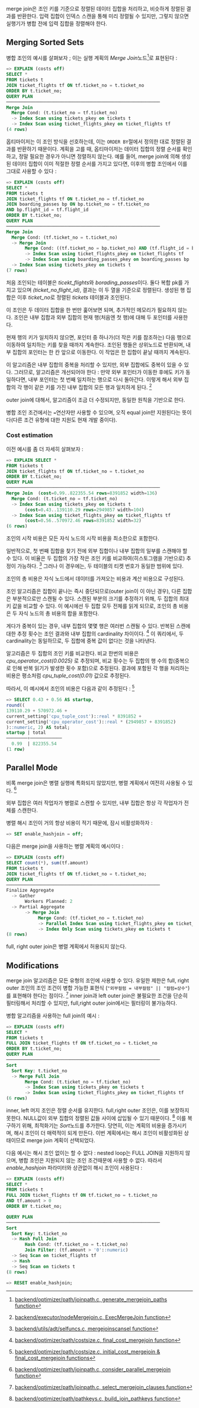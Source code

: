 merge join은 조인 키를 기준으로 정렬된 데이터 집합을 처리하고, 비슷하게 정렬된 결과를 반환한다. 입력 집합이 인덱스 스캔을 통해 미리 정렬될 수 있지만, 그렇지 않으면 실행기가 병합 전에 입력 집합을 정렬해야 한다.


## Merging Sorted Sets
병합 조인의 예시를 살펴보자 ; 이는 실행 계획의 *Merge Join*노드[^1]로 표현된다 : 
```sql
=> EXPLAIN (costs off) 
SELECT *
FROM tickets t
JOIN ticket_flights tf ON tf.ticket_no = t.ticket_no
ORDER BY t.ticket_no;
QUERY PLAN
──────────────────────────────────────────────────────────
Merge Join
  Merge Cond: (t.ticket_no = tf.ticket_no)
  -> Index Scan using tickets_pkey on tickets t
  -> Index Scan using ticket_flights_pkey on ticket_flights tf
(4 rows)
```


옵티마이저는 이 조인 방식을 선호하는데, 이는 `ORDER BY`절에서 정의한 대로 정렬된 결과를 반환하기 때문이다. 계획을 고를 때, 옵티마이저는 데이터 집합의 정렬 순서를 확인하고, 정말 필요한 경우가 아니면 정렬하지 않는다.
예를 들어, merge join에 의해 생성된 데이터 집합이 이미 적절한 정렬 순서를 가지고 있다면, 이후의 병합 조인에서 이를 그대로 사용할 수 있다 : 

```sql
=> EXPLAIN (costs off) 
SELECT *
FROM tickets t
JOIN ticket_flights tf ON t.ticket_no = tf.ticket_no
JOIN boarding_passes bp ON bp.ticket_no = tf.ticket_no
AND bp.flight_id = tf.flight_id
ORDER BY t.ticket_no;
QUERY PLAN
──────────────────────────────────────────────────────────
Merge Join
  Merge Cond: (tf.ticket_no = t.ticket_no)
  -> Merge Join
       Merge Cond: ((tf.ticket_no = bp.ticket_no) AND (tf.flight_id = bp.flight_id))
       -> Index Scan using ticket_flights_pkey on ticket_flights tf
       -> Index Scan using boarding_passes_pkey on boarding_passes bp
  -> Index Scan using tickets_pkey on tickets t
(7 rows)
```
처음 조인되는 테이블은 *ticekt_flights*와 *borading_passes*이다. 둘다 복합 pk를 가지고 있으며 *(ticket_no,flight_id)*, 결과는 이 두 열을 기준으로 정렬된다.
생성된 행 집합은 이후 *ticket_no*로 정렬된 *tickets* 테이블과  조인된다.

이 조인은 두 데이터 집합을 한 번만 훑어보면 되며, 추가적인 메모리가 필요하지 않는다.
조인은 내부 집합과 외부 집합의 현재 행(처음엔 첫 행)에 대해 두 포인터를 사용한다.

현재 행의 키가 일치하지 않으면, 포인터 중 하나가(더 작은 키를 참조하는) 다음 행으로 이동하여 일치하는 키를 찾을 때까지 계속한다.
조인된 행들은 상위노드로 반환되며, 내부 집합의 포인터는 한 칸 앞으로 이동한다.
이 작업은 한 집합이 끝날 때까지 계속된다.

이 알고리즘은 내부 집합의 중복을 처리할 수 있지만, 외부 집합에도 중복이 있을 수 있다. 그러므로, 알고리즘은 개선되어야 한다 :
만약 외부 포인터가 이동한 후에도 키가 동일하다면, 내부 포인터는 첫 번째 일치하는 행으로 다시 돌아간다. 이렇게 해서 외부 집합의 각 행이 같은 키를 가진 내부 집합의 모든 행과 일치하게 된다. [^2]

outer join에 대해서, 알고리즘이 조금 더 수정되지만, 동일한 원칙을 기반으로 한다.

병합 조인 조건에서는 `=`연산자만 사용할 수 있으며, 오직 equal join만 지원된다는 뜻이다(다른 조건 유형에 대한 지원도 현재 개발 중이다).

### Cost estimation

이전 예시를 좀 더 자세히 살펴보자 : 

```sql
=> EXPLAIN SELECT *
FROM tickets t
JOIN ticket_flights tf ON tf.ticket_no = t.ticket_no
ORDER BY t.ticket_no;
QUERY PLAN
──────────────────────────────────────────────────────────
Merge Join  (cost=0.99..822355.54 rows=8391852 width=136)
  Merge Cond: (t.ticket_no = tf.ticket_no)
  -> Index Scan using tickets_pkey on tickets t
       (cost=0.43..139110.29 rows=2949857 width=104)
  -> Index Scan using ticket_flights_pkey on ticket_flights tf
       (cost=0.56..570972.46 rows=8391852 width=32)
(6 rows)
```

조인의 시작 비용은 모든 자식 노드의 시작 비용을 최소한으로 포함한다.

일반적으로, 첫 번째 집합을 찾기 전에 외부 집합이나 내부 집합의 일부를 스캔해야 할 수 있다.
이 비율은 두 집합의 가장 작은 조인 키를 비교하여(히스토그램을 기반으로) 추정이 가능하다. [^3] 그러나 이 경우에는, 두 테이블의 티켓 번호가 동일한 범위에 있다.

조인의 총 비용은 자식 노드에서 데이터를 가져오는 비용과 계산 비용으로 구성된다.

조인 알고리즘은 집합이 끝나는 즉시 중단되므로(outer join이 이 아닌 경우),  다른 집합은 부분적으로만 스캔될 수 있다.
스캔된 부분의 크기를 추정하기 위해, 두 집합의 최대 키 값을 비교할 수 있다.
이 예시에선 두 집합 모두 전체를 읽게 되므로, 조인의 총 비용은 두 자식 노드의 총 비용의 합을 포함한다.

게다가 중복이 있는 경우, 내부 집합의 몇몇 행은 여러번 스캔될 수 있다. 반복된 스캔에 대한 추정 횟수는 조인 결과와 내부 집합의 cardinality 차이이다. [^4]
이 쿼리에서, 두 cardinality는 동일하므로, 두 집합에 중복 값이 없다는 것을 나타낸다.

알고리즘은 두 집합의 조인 키를 비교한다. 비교 한번의 비용은 *cpu_operator_cost(0.0025)* 로 추정되며, 비교 횟수는 두 집합의 행 수의 합(중복으로 인해 반복 읽기가 발생한 횟수 포함)으로 추정된다.
결과에 포함된 각 행을 처리하는 비용은 평소처럼 *cpu_tuple_cost(0.01)* 값으로 추정된다.

따라서, 이 예시에서 조인의 비용은 다음과 같이 추정된다 :  [^5]

```sql
=> SELECT 0.43 + 0.56 AS startup,
round((
139110.29 + 570972.46 +
current_setting('cpu_tuple_cost')::real * 8391852 +
current_setting('cpu_operator_cost')::real * (2949857 + 8391852)
)::numeric, 2) AS total;
startup | total
────────+────────────
  0.99  | 822355.54
(1 row)
```

## Parallel Mode

비록 merge join은 병렬 실행에 특화되지 않았지만, 병렬 계획에서 여전히 사용될 수 있다. [^6]

외부 집합은 여러 작업자가 병렬로 스캔할 수 있지만, 내부 집합은 항상 각 작업자가 전체를 스캔한다.

병렬 해시 조인이 거의 항상 비용이 적기 때문에, 잠시 비활성화하자 : 

```sql
=> SET enable_hashjoin = off;
```

다음은 merge join을 사용하는 병렬 계획의 예시이다 : 

```sql
=> EXPLAIN (costs off)
SELECT count(*), sum(tf.amount)
FROM tickets t
JOIN ticket_flights tf ON tf.ticket_no = t.ticket_no;
QUERY PLAN
──────────────────────────────────────────────────────────
Finalize Aggregate
  -> Gather
       Workers Planned: 2
  -> Partial Aggregate
       -> Merge Join
            Merge Cond: (tf.ticket_no = t.ticket_no)
            -> Parallel Index Scan using ticket_flights_pkey on ticket_flights tf
            -> Index Only Scan using tickets_pkey on tickets t
(8 rows)
```

full, right outer join은 병렬 계획에서 허용되지 않는다.

## Modifications
merge join 알고리즘은 모든 유형의 조인에 사용할 수 있다. 유일한 제한은 full, right outer 조인의 조인 조건이 병합 가능한 표현식 (`"외부컬럼 = 내부컬럼" || "컬럼=상수"`)를 표현해야 한다는 점이다. [^7]
inner join과 left outer join은 불필요한 조건을 단순히 필터링해서 처리할 수 있지만, full,right outer join에서는 필터링이 불가능하다.

병합 알고리즘을 사용하는 full join의 예시 : 

```sql
=> EXPLAIN (costs off) 
SELECT *
FROM tickets t
FULL JOIN ticket_flights tf ON tf.ticket_no = t.ticket_no
ORDER BY t.ticket_no;
QUERY PLAN
──────────────────────────────────────────────────────────
Sort
  Sort Key: t.ticket_no
  -> Merge Full Join
       Merge Cond: (t.ticket_no = tf.ticket_no)
       -> Index Scan using tickets_pkey on tickets t
       -> Index Scan using ticket_flights_pkey on ticket_flights tf
(6 rows)
```

inner, left 머지 조인은 정렬 순서를 유지한다. full,right outer 조인은, 이를 보장하지 못한다. NULL값이 외부 집합의 정렬된 값들 사이에 삽입될 수 있기 때문이다. [^8]
이를 복구하기 위해, 최적화기는 *Sort*노드를 추가한다. 당연히, 이는 계획의 비용을 증가시키며, 해시 조인이 더 매력적이 되게 만든다.
이번 계획에서는 해시 조인이 비활성화된 상태이므로 merge join 계획이 선택되었다.

다음 예시는 해시 조인 없이는 할 수 없다 :  nested loop는 FULL JOIN을 지원하지 않으며, 병합 조인은 지원되지 않는 조인 조건때문에 사용할 수 없다. 따라서 *enable_hashjoin* 파라미터와 상관없이 해시 조인이 사용된다 : 

```sql
=> EXPLAIN (costs off)
SELECT *
FROM tickets t
FULL JOIN ticket_flights tf ON tf.ticket_no = t.ticket_no
AND tf.amount > 0
ORDER BY t.ticket_no;

QUERY PLAN
──────────────────────────────────────────────────────────
Sort
  Sort Key: t.ticket_no
  -> Hash Full Join
       Hash Cond: (tf.ticket_no = t.ticket_no)
       Join Filter: (tf.amount > '0'::numeric)
  -> Seq Scan on ticket_flights tf
  -> Hash
  -> Seq Scan on tickets t
(8 rows)

=> RESET enable_hashjoin;
```


[^1]:[ backend/optimizer/path/joinpath.c, generate_mergejoin_paths function](https://git.postgresql.org/gitweb/?p=postgresql.git;a=blob;f=src/backend/optimizer/path/joinpath.c;hb=REL_14_STABLE)
[^2]:[ backend/executor/nodeMergejoin.c, ExecMergeJoin function](https://git.postgresql.org/gitweb/?p=postgresql.git;a=blob;f=src/backend/executor/nodeMergejoin.c;hb=REL_14_STABLE)
[^3]:[ backend/utils/adt/selfuncs.c, mergejoinscansel function](https://git.postgresql.org/gitweb/?p=postgresql.git;a=blob;f=src/backend/utils/adt/selfuncs.c;hb=REL_14_STABLE)

[^4]:[backend/optimizer/path/costsize.c, final_cost_mergejoin function](https://git.postgresql.org/gitweb/?p=postgresql.git;a=blob;f=src/backend/optimizer/path/costsize.c;hb=REL_14_STABLE)

[^5]:[backend/optimizer/path/costsize.c, initial_cost_mergejoin & final_cost_mergejoin functions](https://git.postgresql.org/gitweb/?p=postgresql.git;a=blob;f=src/backend/optimizer/path/costsize.c;hb=REL_14_STABLE)

[^6]:[ backend/optimizer/path/joinpath.c, consider_parallel_mergejoin function](https://git.postgresql.org/gitweb/?p=postgresql.git;a=blob;f=src/backend/optimizer/path/joinpath.c;hb=REL_14_STABLE)


[^7]:[backend/optimizer/path/joinpath.c, select_mergejoin_clauses function](https://git.postgresql.org/gitweb/?p=postgresql.git;a=blob;f=src/backend/optimizer/path/joinpath.c;hb=REL_14_STABLE)

[^8]:[ backend/optimizer/path/pathkeys.c, build_join_pathkeys function](https://git.postgresql.org/gitweb/?p=postgresql.git;a=blob;f=src/backend/optimizer/path/pathkeys.c;hb=REL_14_STABLE)